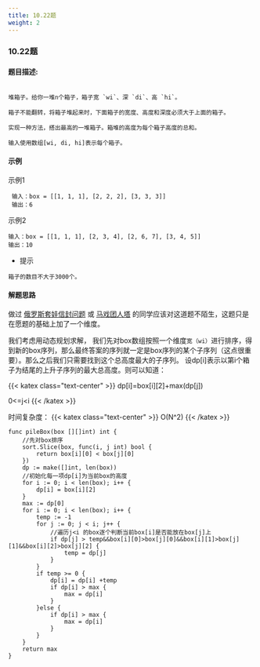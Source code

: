 ```yaml
---
title: 10.22题
weight: 2
---
```


### 10.22题

#### 题目描述:

```

堆箱子。给你一堆n个箱子，箱子宽 `wi`、深 `di`、高 `hi`。

箱子不能翻转，将箱子堆起来时，下面箱子的宽度、高度和深度必须大于上面的箱子。

实现一种方法，搭出最高的一堆箱子。箱堆的高度为每个箱子高度的总和。

输入使用数组[wi, di, hi]表示每个箱子。

```

#### 示例

示例1

```
 输入：box = [[1, 1, 1], [2, 2, 2], [3, 3, 3]]
 输出：6

```
示例2

```
输入：box = [[1, 1, 1], [2, 3, 4], [2, 6, 7], [3, 4, 5]]
输出：10

```


* 提示

```
箱子的数目不大于3000个。
```

#### 解题思路

做过 [俄罗斯套娃信封问题](https://leetcode-cn.com/problems/russian-doll-envelopes/) 或 [马戏团人塔](https://leetcode-cn.com/problems/circus-tower-lcci/) 的同学应该对这道题不陌生，这题只是在愿题的基础上加了一个维度。

我们考虑用动态规划求解， 我们先对box数组按照一个维度`宽（wi）`进行排序，得到新的box序列，那么最终答案的序列就一定是box序列的某个子序列（这点很重要）。那么之后我们只需要找到这个总高度最大的子序列。
设dp[i]表示以第i个箱子为结尾的上升子序列的最大总高度。则可以知道：

{{< katex  class="text-center"  >}}
dp[i]=box[i][2]+max(dp[j]) 

0<=j<i
{{< /katex >}}

时间复杂度：
{{< katex  class="text-center"  >}}
O(N^2)
{{< /katex >}}


```golang
func pileBox(box [][]int) int {
	//先对box排序
	sort.Slice(box, func(i, j int) bool {
		return box[i][0] < box[j][0]
	})
	dp := make([]int, len(box))
	//初始化每一项dp[i]为当前box的高度
	for i := 0; i < len(box); i++ {
		dp[i] = box[i][2]
	}
	max := dp[0]
	for i := 0; i < len(box); i++ {
		temp := -1
		for j := 0; j < i; j++ {
            //遍历j<i 的box逐个判断当前box[i]是否能放在box[j]上
			if dp[j] > temp&&box[i][0]>box[j][0]&&box[i][1]>box[j][1]&&box[i][2]>box[j][2] {
				temp = dp[j]
			}
		}
		if temp >= 0 {
			dp[i] = dp[i] +temp
			if dp[i] > max {
				max = dp[i]
			}
		}else {
            if dp[i] > max {
				max = dp[i]
			}
        }
	}
	return max
}
```
